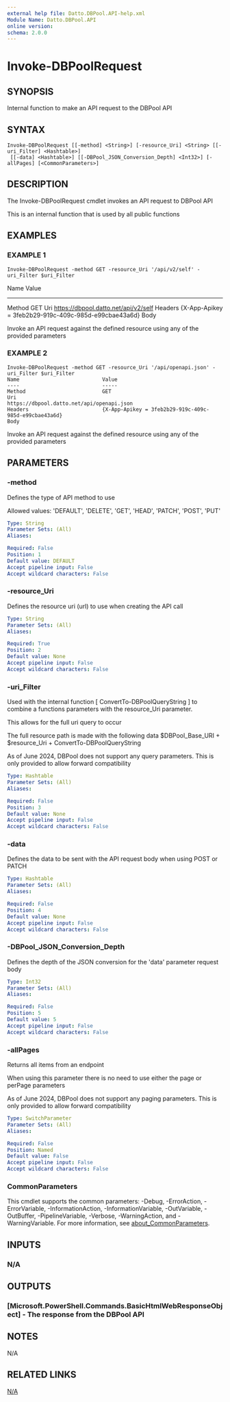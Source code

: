 ```yaml
---
external help file: Datto.DBPool.API-help.xml
Module Name: Datto.DBPool.API
online version:
schema: 2.0.0
---
```


# Invoke-DBPoolRequest

## SYNOPSIS
Internal function to make an API request to the DBPool API

## SYNTAX

```
Invoke-DBPoolRequest [[-method] <String>] [-resource_Uri] <String> [[-uri_Filter] <Hashtable>]
 [[-data] <Hashtable>] [[-DBPool_JSON_Conversion_Depth] <Int32>] [-allPages] [<CommonParameters>]
```

## DESCRIPTION
The Invoke-DBPoolRequest cmdlet invokes an API request to DBPool API

This is an internal function that is used by all public functions

## EXAMPLES

### EXAMPLE 1
```
Invoke-DBPoolRequest -method GET -resource_Uri '/api/v2/self' -uri_Filter $uri_Filter
```

Name                           Value
----                           -----
Method                         GET
Uri                            https://dbpool.datto.net/api/v2/self
Headers                        {X-App-Apikey = 3feb2b29-919c-409c-985d-e99cbae43a6d}
Body

Invoke an API request against the defined resource using any of the provided parameters

### EXAMPLE 2
```
Invoke-DBPoolRequest -method GET -resource_Uri '/api/openapi.json' -uri_Filter $uri_Filter
Name                           Value
----                           -----
Method                         GET
Uri                            https://dbpool.datto.net/api/openapi.json
Headers                        {X-App-Apikey = 3feb2b29-919c-409c-985d-e99cbae43a6d}
Body
```

Invoke an API request against the defined resource using any of the provided parameters

## PARAMETERS

### -method
Defines the type of API method to use

Allowed values:
'DEFAULT', 'DELETE', 'GET', 'HEAD', 'PATCH', 'POST', 'PUT'

```yaml
Type: String
Parameter Sets: (All)
Aliases:

Required: False
Position: 1
Default value: DEFAULT
Accept pipeline input: False
Accept wildcard characters: False
```

### -resource_Uri
Defines the resource uri (url) to use when creating the API call

```yaml
Type: String
Parameter Sets: (All)
Aliases:

Required: True
Position: 2
Default value: None
Accept pipeline input: False
Accept wildcard characters: False
```

### -uri_Filter
Used with the internal function \[ ConvertTo-DBPoolQueryString \] to combine
a functions parameters with the resource_Uri parameter.

This allows for the full uri query to occur

The full resource path is made with the following data
$DBPool_Base_URI + $resource_Uri + ConvertTo-DBPoolQueryString

As of June 2024, DBPool does not support any query parameters.
This is only provided to allow forward compatibility

```yaml
Type: Hashtable
Parameter Sets: (All)
Aliases:

Required: False
Position: 3
Default value: None
Accept pipeline input: False
Accept wildcard characters: False
```

### -data
Defines the data to be sent with the API request body when using POST or PATCH

```yaml
Type: Hashtable
Parameter Sets: (All)
Aliases:

Required: False
Position: 4
Default value: None
Accept pipeline input: False
Accept wildcard characters: False
```

### -DBPool_JSON_Conversion_Depth
Defines the depth of the JSON conversion for the 'data' parameter request body

```yaml
Type: Int32
Parameter Sets: (All)
Aliases:

Required: False
Position: 5
Default value: 5
Accept pipeline input: False
Accept wildcard characters: False
```

### -allPages
Returns all items from an endpoint

When using this parameter there is no need to use either the page or perPage
parameters

As of June 2024, DBPool does not support any paging parameters.
This is only provided to allow forward compatibility

```yaml
Type: SwitchParameter
Parameter Sets: (All)
Aliases:

Required: False
Position: Named
Default value: False
Accept pipeline input: False
Accept wildcard characters: False
```

### CommonParameters
This cmdlet supports the common parameters: -Debug, -ErrorAction, -ErrorVariable, -InformationAction, -InformationVariable, -OutVariable, -OutBuffer, -PipelineVariable, -Verbose, -WarningAction, and -WarningVariable. For more information, see [about_CommonParameters](http://go.microsoft.com/fwlink/?LinkID=113216).

## INPUTS

### N/A
## OUTPUTS

### [Microsoft.PowerShell.Commands.BasicHtmlWebResponseObject] - The response from the DBPool API
## NOTES
N/A

## RELATED LINKS

[N/A]()

